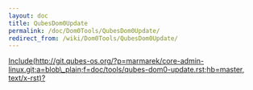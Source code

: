 ```yaml
---
layout: doc
title: QubesDom0Update
permalink: /doc/Dom0Tools/QubesDom0Update/
redirect_from: /wiki/Dom0Tools/QubesDom0Update/
---
```


[Include(http://git.qubes-os.org/?p=marmarek/core-admin-linux.git;a=blob\_plain;f=doc/tools/qubes-dom0-update.rst;hb=master, text/x-rst)?](/wiki/Dom0Tools/Include(http%3A/git.qubes-os.org?p=marmarek/core-admin-linux.git;a=blob_plain;f=doc/tools/qubes-dom0-update.rst;hb=master,%20text/x-rst))
